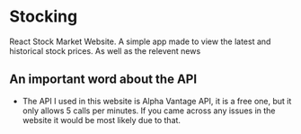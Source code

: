 # Stocking
React Stock Market Website. A simple app made to view the latest and historical stock prices. As well as the relevent news
## An important word about the API
* The API I used in this website is Alpha Vantage API, it is a free one, but it only allows 5 calls per minutes. If you came across any issues in the website it would be most likely due to that.
